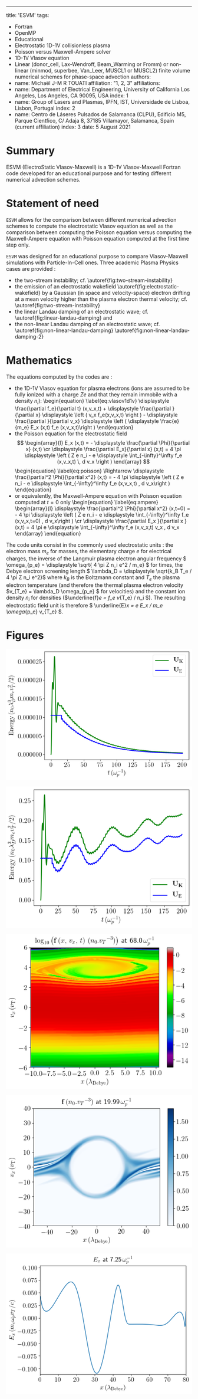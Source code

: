 ---
title: 'ESVM' tags:
  - Fortran
  - OpenMP
  - Educational
  - Electrostatic 1D-1V collisionless plasma
  - Poisson versus Maxwell-Ampere solver
  - 1D-1V Vlasov equation
  - Linear (donor_cell, Lax-Wendroff, Beam_Warming or Fromm) or 
    non-linear (minmod, superbee, Van_Leer, MUSCL1 or MUSCL2) finite volume numerical schemes 
    for phase-space advection
authors:
  - name: Michaël J-M R TOUATI
    affiliation: "1, 2, 3"
affiliations:
 - name: Department of Electrical Engineering, 
         University of California Los Angeles, Los Angeles, CA 90095, USA
   index: 1
 - name: Group of Lasers and Plasmas, 
         IPFN, IST, Universidade de Lisboa, Lisbon, Portugal
   index: 2
 - name: Centro de Láseres Pulsados de Salamanca (CLPU), 
         Edificio M5, Parque Cientfico, C/ Adaja 8, 37185 Villamayor, Salamanca, Spain
         (current affiliation)
   index: 3
date: 5 August 2021

# Summary

ESVM (ElectroStatic Vlasov-Maxwell) is a 1D-1V Vlasov-Maxwell Fortran code developed 
for an educational purpose and for testing different numerical advection schemes.

# Statement of need

`ESVM` allows for the comparison between different numerical advection schemes to 
compute the electrostatic Vlasov equation as well as the comparison 
between computing the Poisson equation versus computing the Maxwell-Ampere equation with Poisson equation computed at the first time step only.

`ESVM` was designed for an educational purpose to compare Vlasov-Maxwell simulations with Particle-In-Cell ones.
Three academic Plasma Physics cases are provided :
- the two-stream instability; cf. \autoref{fig:two-stream-instability}
- the emission of an electrostatic wakefield \autoref{fig:electrostatic-wakefield}
  by a Gaussian (in space and velocity-space) electron drifting at a mean velocity higher than the plasma electron thermal velocity; cf. \autoref{fig:two-stream-instability}
- the linear Landau damping of an electrostatic wave; cf. \autoref{fig:linear-landau-damping} and 
- the non-linear Landau damping of an electrostatic wave; cf. \autoref{fig:non-linear-landau-damping} \autoref{fig:non-linear-landau-damping-2}

# Mathematics

The equations computed by the codes are :
- the 1D-1V Vlasov equation for plasma electrons (ions are assumed to be fully ionized with a charge $Z e$ and that they remain immobile with a density $n_i$): 
\begin{equation}
\label{eq:vlasov1d1v}
\displaystyle \frac{\partial f_e}{\partial t} (x,v_x,t) + \displaystyle \frac{\partial }{\partial x} \displaystyle \left ( v_x f_e(x,v_x,t) \right ) - \displaystyle \frac{\partial }{\partial v_x} \displaystyle \left ( \displaystyle \frac{e}{m_e} E_x (x,t) f_e (x,v_x,t)\right )
\end{equation}
- the Poisson equation for the electrostatic field 
$$
\begin{array}{l}
    E_x (x,t) = - \displaystyle \frac{\partial \Phi}{\partial x} (x,t)
\cr \displaystyle \frac{\partial E_x}{\partial x} (x,t) = 4 \pi \displaystyle \left ( Z e n_i - e \displaystyle \int_{-\infty}^\infty f_e (x,v_x,t) \, d v_x \right )
\end{array}
$$
\begin{equation}
\label{eq:poisson}
\Rightarrow \displaystyle \frac{\partial^2 \Phi}{\partial x^2} (x,t) = - 4 \pi \displaystyle \left ( Z e n_i - e \displaystyle \int_{-\infty}^\infty f_e (x,v_x,t) \, d v_x\right )
\end{equation}
- or equivalently, the Maxwell-Ampere equation with Poisson equation computed at $t=0$ only
\begin{equation}
\label{eq:ampere}
\begin{array}{l}
    \displaystyle \frac{\partial^2 \Phi}{\partial x^2} (x,t=0) = - 4 \pi \displaystyle \left ( Z e n_i - e \displaystyle \int_{-\infty}^\infty f_e (x,v_x,t=0) \, d v_x\right )
\cr  \displaystyle \frac{\partial E_x }{\partial x } (x,t) = 4 \pi e \displaystyle \int_{-\infty}^\infty f_e (x,v_x,t) v_x \, d v_x
\end{array}
\end{equation}

The code units consist in the commonly used electrostatic units : the electron mass $m_e$ for masses, the elementary charge $e$ for electrical charges, the inverse of the Langmuir plasma electron angular frequency $ \omega_{p_e} = \displaystyle \sqrt{ 4 \pi Z n_i e^2 / m_e} $ for times, the Debye electron screening length $ \lambda_D = \displaystyle \sqrt{k_B T_e / 4 \pi Z n_i e^2}$ where $k_B$ is the Boltzmann constant and $T_e$ the plasma electron temperature (and therefore the thermal plasma electron velocity $v_{T_e} = \lambda_D  \omega_{p_e} $ for velocities) and the constant ion density $n_i$ for densities ($\underline{f}_e = f_e v_{T_e} / n_i $). The resulting electrostatic field unit is therefore $ \underline{E}_x = e E_x / m_e \omega_{p_e} v_{T_e} $.

# Figures

![Linear Landau damping test case : Electrostatic field energy and Plasma electron kinetic energy versus time.\label{fig:linear-landau-damping}](test-cases/Linear-Landau-Damping/figures-Poisson/energy.png)

![Non Linear Landau damping test case : Electrostatic field energy and Plasma electron kinetic energy versus time.\label{fig:non-linear-landau-damping}](test-cases/Non-Linear-Landau-Damping/figures-Poisson/energy.png)

![Non Linear Landau damping test case : Plasma electrons phase-space.\label{fig:non-linear-landau-damping-2}](test-cases/Non-Linear-Landau-Damping/figures-Poisson/f_log/f_log_69.png)

![Two stream instability test case : Plasma electrons phase-space.\label{fig:two-stream-instability}](test-cases/Two-Stream-Instability/figures-Poisson/f/f_81.png)

![Electrostatic wakefield test case : Electrostatic wakefield.\label{fig:electrostatic-wakefield}](test-cases/Wakefield-Emission/figures-Poisson/Ex/Ex_30.png)
